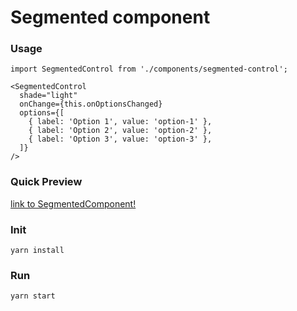 # Segmented component

### Usage

```
import SegmentedControl from './components/segmented-control';

<SegmentedControl
  shade="light"
  onChange={this.onOptionsChanged}
  options={[
    { label: 'Option 1', value: 'option-1' },
    { label: 'Option 2', value: 'option-2' },
    { label: 'Option 3', value: 'option-3' },
  ]}
/>
```

### Quick Preview
[link to SegmentedComponent!](https://exercise-7-vtnqcerpix.now.sh)

### Init

```
yarn install
```

### Run

```
yarn start
```